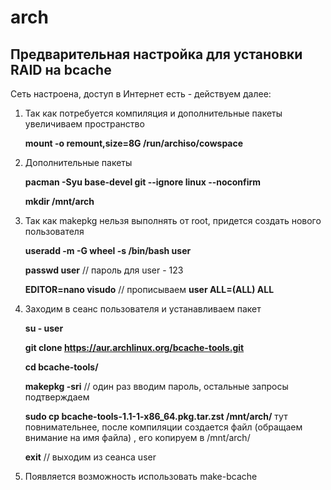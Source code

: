 # arch
## Предварительная настройка для установки RAID на bcache
Сеть настроена, доступ в Интернет есть - действуем далее:
1. Так как потребуется компиляция и дополнительные пакеты увеличиваем пространство 

   **mount -o remount,size=8G /run/archiso/cowspace**

2. Дополнительные пакеты
   
   **pacman -Syu base-devel git --ignore linux --noconfirm**
   
   **mkdir /mnt/arch**
   
4. Так как makepkg нельзя выполнять от root, придется создать нового пользователя
   
   **useradd -m -G wheel -s /bin/bash user**
   
   **passwd user** // пароль для user - 123
   
   **EDITOR=nano visudo** // прописываем **user ALL=(ALL) ALL**
   
5. Заходим в сеанс пользователя и устанавливаем пакет

   **su - user**
   
   **git clone https://aur.archlinux.org/bcache-tools.git**
   
   **cd bcache-tools/**
   
   **makepkg -sri** // один раз вводим пароль, остальные запросы подтверждаем
   
   **sudo cp bcache-tools-1.1-1-x86_64.pkg.tar.zst /mnt/arch/** тут повнимательнее, после компиляции создается файл (обращаем внимание на имя файла) , его копируем в /mnt/arch/
   
   **exit** // выходим из сеанса user
   
6. Появляется возможность использовать make-bcache  
